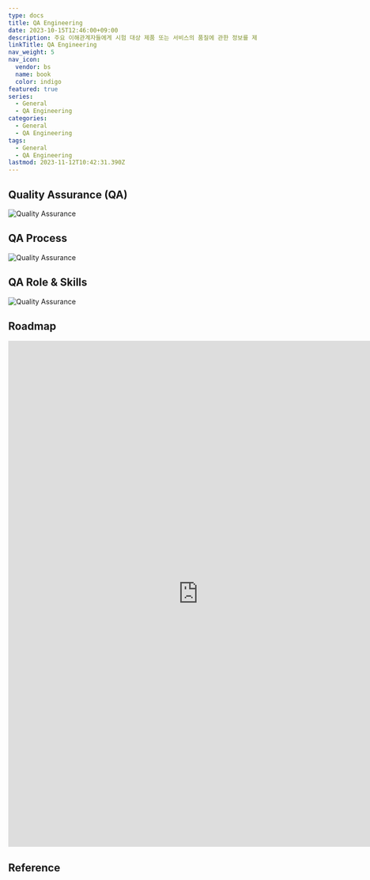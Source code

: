 ```yaml
---
type: docs
title: QA Engineering
date: 2023-10-15T12:46:00+09:00
description: 주요 이해관계자들에게 시험 대상 제품 또는 서비스의 품질에 관한 정보를 제공하는 조사 과정
linkTitle: QA Engineering
nav_weight: 5
nav_icon:
  vendor: bs
  name: book
  color: indigo
featured: true
series:
  - General
  - QA Engineering
categories:
  - General
  - QA Engineering
tags:
  - General
  - QA Engineering
lastmod: 2023-11-12T10:42:31.390Z
---
```


## Quality Assurance (QA)

![Quality Assurance](/notes/quality-assurance-1.png#center)

## QA Process

![Quality Assurance](/notes/Quality-Assurance-Process-1.jpg#center)

## QA Role & Skills

![Quality Assurance](/notes/0_IQmoYSo_cFPuzbEM.webp#center)

## Roadmap

<p align="center">
<iframe width="768" height="1024" src="https://roadmap.sh/qa?s=652b754df43a58c923ce9d26" frameborder="0" allow="accelerometer; autoplay; encrypted-media; gyroscope; picture-in-picture" allowfullscreen></iframe>
</p>

## Reference
